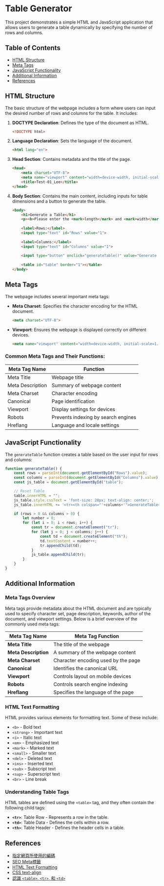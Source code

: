 # Table Generator

This project demonstrates a simple HTML and JavaScript application that allows users to generate a table dynamically by specifying the number of rows and columns.

## Table of Contents

- [HTML Structure](#html-structure)
- [Meta Tags](#meta-tags)
- [JavaScript Functionality](#javascript-functionality)
- [Additional Information](#additional-information)
- [References](#references)

## HTML Structure

The basic structure of the webpage includes a form where users can input the desired number of rows and columns for the table. It includes:

1. **DOCTYPE Declaration**: Defines the type of the document as HTML.
    ```html
    <!DOCTYPE html>
    ```

2. **Language Declaration**: Sets the language of the document.
    ```html
    <html lang="en">
    ```

3. **Head Section**: Contains metadata and the title of the page.
    ```html
    <head>
        <meta charset="UTF-8">
        <meta name="viewport" content="width=device-width, initial-scale=1.0">
        <title>Test-01_Lee</title>
    </head>
    ```

4. **Body Section**: Contains the main content, including inputs for table dimensions and a button to generate the table.
    ```html
    <body>
        <h1>Generate a Table</h1>
        <p><b>Please enter the <mark>length</mark> and <mark>width</mark> of the <mark>Generate Table</mark></b></p>
        
        <label>Rows:</label>
        <input type="text" id="Rows" value="1">
        
        <label>Columns:</label>
        <input type="text" id="Columns" value="1">
        
        <input type="button" onclick="generateTable()" value="Generate Table">
        
        <table id="table" border="1"></table>
    </body>
    ```

## Meta Tags

The webpage includes several important meta tags:

- **Meta Charset**: Specifies the character encoding for the HTML document.
    ```html
    <meta charset="UTF-8">
    ```
- **Viewport**: Ensures the webpage is displayed correctly on different devices.
    ```html
    <meta name="viewport" content="width=device-width, initial-scale=1.0">
    ```

### Common Meta Tags and Their Functions:

| Meta Tag Name      | Function                       |
|--------------------|--------------------------------|
| Meta Title         | Webpage title                  |
| Meta Description   | Summary of webpage content     |
| Meta Charset       | Character encoding             |
| Canonical          | Page identification            |
| Viewport           | Display settings for devices   |
| Robots             | Prevents indexing by search engines |
| Hreflang           | Language and locale settings   |

## JavaScript Functionality

The `generateTable` function creates a table based on the user input for rows and columns:

```javascript
function generateTable() {
    const rows = parseInt(document.getElementById("Rows").value);
    const columns = parseInt(document.getElementById("Columns").value);
    const js_table = document.getElementById("table");

    // Reset Table
    table.innerHTML = "";
    js_table.style.cssText = 'font-size: 20px; text-align: center;';
    js_table.innerHTML += '<tr><th colspan="'+columns+'">GenerateTable</th></tr>';

    if (rows > 0 && columns > 0) {
        let number = 0;
        for (let i = 0; i < rows; i++) {
            const tr = document.createElement("tr");
            for (let j = 0; j < columns; j++) {
                const td = document.createElement("th");
                td.textContent = number++;
                tr.appendChild(td);
            }
            js_table.appendChild(tr);
        }
    }
}
```
## Additional Information

### Meta Tags Overview

Meta tags provide metadata about the HTML document and are typically used to specify character set, page description, keywords, author of the document, and viewport settings. Below is a brief overview of the commonly used meta tags:

| Meta Tag Name       | Meta Tag Function                             |
|---------------------|-----------------------------------------------|
| **Meta Title**      | The title of the webpage                      |
| **Meta Description**| A summary of the webpage content              |
| **Meta Charset**    | Character encoding used by the page           |
| **Canonical**       | Identifies the canonical URL                  |
| **Viewport**        | Controls layout on mobile devices             |
| **Robots**          | Controls search engine indexing               |
| **Hreflang**        | Specifies the language of the page            |

### HTML Text Formatting

HTML provides various elements for formatting text. Some of these include:

- `<b>` - Bold text
- `<strong>` - Important text
- `<i>` - Italic text
- `<em>` - Emphasized text
- `<mark>` - Marked text
- `<small>` - Smaller text
- `<del>` - Deleted text
- `<ins>` - Inserted text
- `<sub>` - Subscript text
- `<sup>` - Superscript text
- `<br>` - Line break

### Understanding Table Tags

HTML tables are defined using the `<table>` tag, and they often contain the following child tags:

- **`<tr>`**: Table Row - Represents a row in the table.
- **`<td>`**: Table Data - Defines the cells within a row.
- **`<th>`**: Table Header - Defines the header cells in a table.
## References

- [指定網頁所使用的編碼](https://www.fooish.com/html/meta-charset.html)
- [SEO Meta標籤](https://ranking.works/knowledge/meta-tags/)
- [HTML Text Formatting](https://www.w3schools.com/html/html_formatting.asp)
- [CSS text-align](https://developer.mozilla.org/en-US/docs/Web/CSS/text-align)
- [認識 `<table>`, `<tr>`, 和 `<td>`](https://steam.oxxostudio.tw/category/html/tags/table-tr-td.html)
